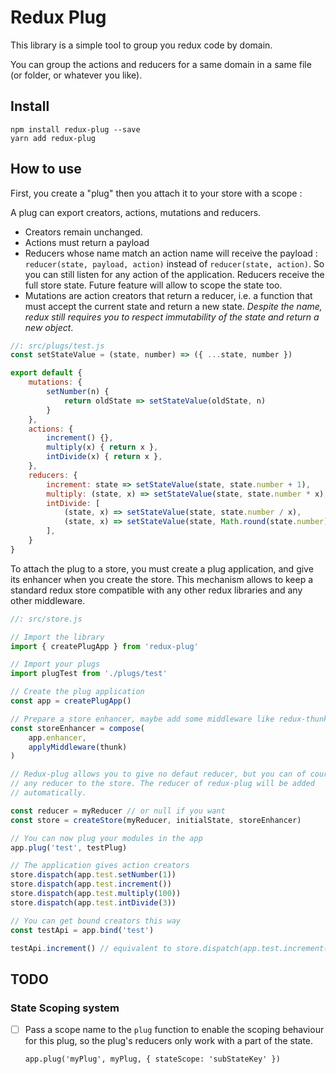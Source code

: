 # Redux Plug

This library is a simple tool to group you redux code by domain.

You can group the actions and reducers for a same domain in a same file (or
folder, or whatever you like).


## Install

    npm install redux-plug --save
    yarn add redux-plug

## How to use

First, you create a "plug" then you attach it to your store with a scope : 

A plug can export creators, actions, mutations and reducers.
- Creators remain unchanged.
- Actions must return a payload
- Reducers whose name match an action name will receive the payload :
  `reducer(state, payload, action)` instead of `reducer(state, action)`. So you 
  can still listen for any action of the application. Reducers receive the full
  store state. Future feature will allow to scope the state too.
- Mutations are action creators that return a reducer, i.e. a function that must
  accept the current state and return a new state. *Despite the name, redux
  still requires you to respect immutability of the state and return a new
  object*.

```javascript
//: src/plugs/test.js
const setStateValue = (state, number) => ({ ...state, number })

export default {
    mutations: {
        setNumber(n) {
            return oldState => setStateValue(oldState, n)
        }
    },
    actions: {
        increment() {},
        multiply(x) { return x },
        intDivide(x) { return x },
    },
    reducers: {
        increment: state => setStateValue(state, state.number + 1),
        multiply: (state, x) => setStateValue(state, state.number * x),
        intDivide: [
            (state, x) => setStateValue(state, state.number / x),
            (state, x) => setStateValue(state, Math.round(state.number)),
        ],
    }
}

```

To attach the plug to a store, you must create a plug application, and give its
enhancer when you create the store. This mechanism allows to keep a standard
redux store compatible with any other redux libraries and any other middleware.

```javascript
//: src/store.js

// Import the library
import { createPlugApp } from 'redux-plug'

// Import your plugs
import plugTest from './plugs/test'

// Create the plug application 
const app = createPlugApp()

// Prepare a store enhancer, maybe add some middleware like redux-thunk
const storeEnhancer = compose(
    app.enhancer,
    applyMiddleware(thunk)
)

// Redux-plug allows you to give no defaut reducer, but you can of course give
// any reducer to the store. The reducer of redux-plug will be added
// automatically.

const reducer = myReducer // or null if you want
const store = createStore(myReducer, initialState, storeEnhancer)

// You can now plug your modules in the app
app.plug('test', testPlug)

// The application gives action creators
store.dispatch(app.test.setNumber(1))
store.dispatch(app.test.increment())
store.dispatch(app.test.multiply(100))
store.dispatch(app.test.intDivide(3))

// You can get bound creators this way
const testApi = app.bind('test')

testApi.increment() // equivalent to store.dispatch(app.test.increment())
```

## TODO

### State Scoping system

- [ ] Pass a scope name to the `plug` function to enable the scoping behaviour
      for this plug, so the plug's reducers only work with a part of the state.

      app.plug('myPlug', myPlug, { stateScope: 'subStateKey' })
